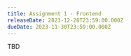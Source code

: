 ```yaml
---
title: Assignment 1 - Frontend
releaseDate: 2023-12-28T23:59:00.000Z
dueDate: 2023-11-30T23:59:00.000Z
---
```


TBD